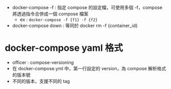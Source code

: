 - docker-compose -f : 指定 compose 的設定檔，可使用多個 -f，compose 將透過指令合併成一個 compose 檔案
	- ex : `docker-compose -f {f1} -f {f2}`
- docker-compose down : 等同於 docker rm -f {container_id}
	
# docker-compose yaml 格式

- officer : compose-versioning
- 在 docker-compose.yml 中，第一行設定的 version，為 compose 解析格式的版本號
- 不同的版本，支援不同的 tag

